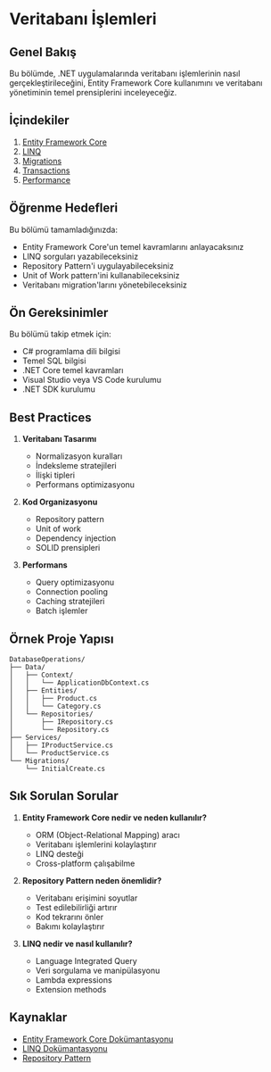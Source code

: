 # Veritabanı İşlemleri

## Genel Bakış
Bu bölümde, .NET uygulamalarında veritabanı işlemlerinin nasıl gerçekleştirileceğini, Entity Framework Core kullanımını ve veritabanı yönetiminin temel prensiplerini inceleyeceğiz.

## İçindekiler
1. [Entity Framework Core](entity-framework-core.md)
2. [LINQ](linq.md)
3. [Migrations](migrations.md)
4. [Transactions](transactions.md)
5. [Performance](performance.md)

## Öğrenme Hedefleri
Bu bölümü tamamladığınızda:
- Entity Framework Core'un temel kavramlarını anlayacaksınız
- LINQ sorguları yazabileceksiniz
- Repository Pattern'i uygulayabileceksiniz
- Unit of Work pattern'ini kullanabileceksiniz
- Veritabanı migration'larını yönetebileceksiniz

## Ön Gereksinimler
Bu bölümü takip etmek için:
- C# programlama dili bilgisi
- Temel SQL bilgisi
- .NET Core temel kavramları
- Visual Studio veya VS Code kurulumu
- .NET SDK kurulumu

## Best Practices
1. **Veritabanı Tasarımı**
   - Normalizasyon kuralları
   - İndeksleme stratejileri
   - İlişki tipleri
   - Performans optimizasyonu

2. **Kod Organizasyonu**
   - Repository pattern
   - Unit of work
   - Dependency injection
   - SOLID prensipleri

3. **Performans**
   - Query optimizasyonu
   - Connection pooling
   - Caching stratejileri
   - Batch işlemler

## Örnek Proje Yapısı
```plaintext
DatabaseOperations/
├── Data/
│   ├── Context/
│   │   └── ApplicationDbContext.cs
│   ├── Entities/
│   │   ├── Product.cs
│   │   └── Category.cs
│   └── Repositories/
│       ├── IRepository.cs
│       └── Repository.cs
├── Services/
│   ├── IProductService.cs
│   └── ProductService.cs
└── Migrations/
    └── InitialCreate.cs
```

## Sık Sorulan Sorular
1. **Entity Framework Core nedir ve neden kullanılır?**
   - ORM (Object-Relational Mapping) aracı
   - Veritabanı işlemlerini kolaylaştırır
   - LINQ desteği
   - Cross-platform çalışabilme

2. **Repository Pattern neden önemlidir?**
   - Veritabanı erişimini soyutlar
   - Test edilebilirliği artırır
   - Kod tekrarını önler
   - Bakımı kolaylaştırır

3. **LINQ nedir ve nasıl kullanılır?**
   - Language Integrated Query
   - Veri sorgulama ve manipülasyonu
   - Lambda expressions
   - Extension methods

## Kaynaklar
- [Entity Framework Core Dokümantasyonu](https://docs.microsoft.com/tr-tr/ef/core/)
- [LINQ Dokümantasyonu](https://docs.microsoft.com/tr-tr/dotnet/csharp/programming-guide/concepts/linq/)
- [Repository Pattern](https://docs.microsoft.com/tr-tr/dotnet/architecture/microservices/microservice-ddd-cqrs-patterns/infrastructure-persistence-layer-design) 